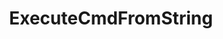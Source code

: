 ---
title: ExecuteCmdFromString
position: 1.2
type: ""
description: Runs an IDC command from a passed string

parameters:
  - name: string cmd
    content: The command to be executed and its arguments

content_markdown: |-
  The string **must** be in the same format as commands entered in the IDC UI while in-game.

right_code_blocks:
  - title: Example
    language: csharp
    code_block: |-
      IDCUtils.IDC.ExecuteCmdFromString("SetCmdColor - red");
  - title: Example 2
    language: csharp
    code_block: |-
      //Sets the color to white by using constructor of the Color struct
      IDCUtils.IDC.ExecuteCmdFromString("SetCmdColor - [1, 1, 1, 1]");
---